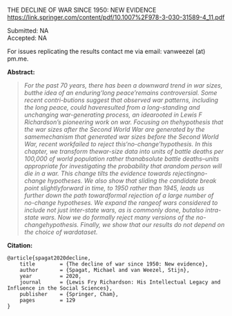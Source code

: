 THE DECLINE OF WAR SINCE 1950: NEW EVIDENCE    
https://link.springer.com/content/pdf/10.1007%2F978-3-030-31589-4_11.pdf

Submitted:   NA    
Accepted:    NA    

For issues replicating the results contact me via email: vanweezel (at) pm.me.

**Abstract:**
>*For the past 70 years, there has been a downward trend in war sizes, butthe idea of an enduring‘long peace’remains controversial. Some recent contri-butions suggest that observed war patterns, including the long peace, could haveresulted from a long-standing and unchanging war-generating process, an idearooted in Lewis F Richardson’s pioneering work on war. Focusing on thehypothesis that the war sizes after the Second World War are generated by the samemechanism that generated war sizes before the Second World War, recent workfailed to reject this‘no-change’hypothesis. In this chapter, we transform thewar-size data into units of battle deaths per 100,000 of world population rather thanabsolute battle deaths–units appropriate for investigating the probability that arandom person will die in a war. This change tilts the evidence towards rejectingno-change hypotheses. We also show that sliding the candidate break point slightlyforward in time, to 1950 rather than 1945, leads us further down the path towardformal rejection of a large number of no-change hypotheses. We expand the rangeof wars considered to include not just inter-state wars, as is commonly done, butalso intra-state wars. Now we do formally reject many versions of the no-changehypothesis. Finally, we show that our results do not depend on the choice of wardataset.*

**Citation:**
```
@article{spagat2020decline,
	title        = {The decline of war since 1950: New evidence},
	author       = {Spagat, Michael and van Weezel, Stijn},
	year         = 2020,
	journal      = {Lewis Fry Richardson: His Intellectual Legacy and Influence in the Social Sciences},
	publisher    = {Springer, Cham},
	pages        = 129
}
```
